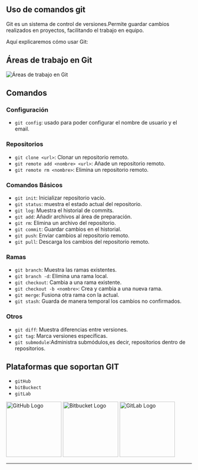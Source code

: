 ## Uso de comandos git

Git es un sistema de control de versiones.Permite guardar cambios realizados en proyectos, facilitando el trabajo en equipo.

Aquí explicaremos cómo usar Git:


## Áreas de trabajo en Git
![Áreas de trabajo en Git](https://git-scm.com/book/en/v2/images/areas.png)

## Comandos 
### Configuración 
- `git config`: usado para poder configurar el nombre de usuario y el email.

### Repositorios
- `git clone <url>`: Clonar un repositorio remoto.
- `git remote add <nombre> <url>`: Añade un repositorio remoto.
- `git remote rm <nombre>`: Elimina un repositorio remoto.

### Comandos Básicos
- `git init`: Inicializar repositorio vacío.
- `git status`: muestra el estado actual del repositorio.
- `git log`: Muestra el historial de commits. 
- `git add`: Añadir archivos al área de preparación.
- `git rm`: Elimina un archivo del repositorio.
- `git commit`: Guardar cambios en el historial.
- `git push`: Enviar cambios al repositorio remoto.
- `git pull`: Descarga los cambios del repositorio remoto.

### Ramas
- `git branch`: Muestra las ramas existentes.
- `git branch -d`: Elimina una rama local.
- `git checkout`: Cambia a una rama existente.
- `git checkout -b <nombre>`: Crea y cambia a una nueva rama.
- `git merge`: Fusiona otra rama con la actual.
- `git stash`: Guarda de manera temporal los cambios no confirmados.

### Otros
- `git diff`: Muestra diferencias entre versiones.
- `git tag`: Marca versiones específicas.
- `git submodule`:Administra submódulos,es decir, repositorios dentro de repositorios.


## Plataformas que soportan GIT

- `gitHub`
- `bitBuckect`
- `gitLab`

<p float="left">
  <img src="https://github.githubassets.com/images/modules/logos_page/GitHub-Mark.png" width="150" alt="GitHub Logo" />
  <img src="https://commons.wikimedia.org/wiki/Special:FilePath/Bitbucket-Logo-blue.svg" width="150" alt="Bitbucket Logo" />
  <img src="https://about.gitlab.com/images/press/logo/png/gitlab-icon-rgb.png" width="150" alt="GitLab Logo" />
</p>

---
